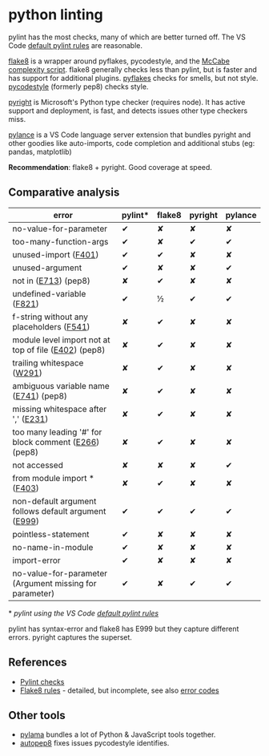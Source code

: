 # python linting

pylint has the most checks, many of which are better turned off. The VS Code [default pylint rules](https://code.visualstudio.com/docs/python/linting#_default-pylint-rules) are reasonable.

[flake8](https://pypi.org/project/flake8/) is a wrapper around pyflakes, pycodestyle, and the [McCabe complexity script](https://nedbatchelder.com/blog/200803/python_code_complexity_microtool.html). flake8 generally checks less than pylint, but is faster and has support for additional plugins. [pyflakes](https://github.com/PyCQA/pyflakes) checks for smells, but not style. [pycodestyle](https://github.com/PyCQA/pycodestyle) (formerly pep8) checks style.

[pyright](https://github.com/microsoft/pyright) is Microsoft's Python type checker (requires node). It has active support and deployment, is fast, and detects issues other type checkers miss.

[pylance](https://github.com/microsoft/pylance-release) is a VS Code language server extension that bundles pyright and other goodies like auto-imports, code completion and additional stubs (eg: pandas, matplotlib)

**Recommendation**: flake8 + pyright. Good coverage at speed.

## Comparative analysis

| error                                                        | pylint\* | flake8 | pyright | pylance |
| ------------------------------------------------------------ | -------- | ------ | ------- | ------- |
| no-value-for-parameter                                       | ✔        | ✘      | ✘       | ✘       |
| too-many-function-args                                       | ✔        | ✘      | ✔       | ✔       |
| unused-import ([F401][f401])                                 | ✔        | ✔      | ✘       | ✘       |
| unused-argument                                              | ✔        | ✘      | ✘       | ✔       |
| not in ([E713][e713]) (pep8)                                 | ✘        | ✔      | ✘       | ✘       |
| undefined-variable ([F821](f821))                            | ✔        | ½      | ✔       | ✔       |
| f-string without any placeholders ([F541][f541])             | ✘        | ✔      | ✘       | ✘       |
| module level import not at top of file ([E402][e402]) (pep8) | ✘        | ✔      | ✘       | ✘       |
| trailing whitespace ([W291][w291])                           | ✘        | ✔      | ✘       | ✘       |
| ambiguous variable name ([E741][e741]) (pep8)                | ✘        | ✔      | ✘       | ✘       |
| missing whitespace after ',' ([E231][e231])                  | ✘        | ✔      | ✘       | ✘       |
| too many leading '#' for block comment ([E266][e266]) (pep8) | ✘        | ✔      | ✘       | ✘       |
| not accessed                                                 | ✘        | ✘      | ✘       | ✔       |
| from module import \* ([F403][f403])                         | ✘        | ✔      | ✘       | ✘       |
| non-default argument follows default argument ([E999][e999]) | ✔        | ✔      | ✔       | ✔       |
| pointless-statement                                          | ✔        | ✘      | ✘       | ✘       |
| no-name-in-module                                            | ✔        | ✘      | ✘       | ✘       |
| import-error                                                 | ✔        | ✘      | ✘       | ✘       |
| no-value-for-parameter (Argument missing for parameter)      | ✔        | ✘      | ✔       | ✔       |

\* _pylint using the VS Code [default pylint rules](https://code.visualstudio.com/docs/python/linting#_default-pylint-rules)_

pylint has syntax-error and flake8 has E999 but they capture different errors. pyright captures the superset.

[e713]: https://www.flake8rules.com/rules/E713.html
[f541]: https://flake8.pycqa.org/en/latest/user/error-codes.html
[e402]: https://www.flake8rules.com/rules/E402.html
[w291]: https://www.flake8rules.com/rules/W291.html
[e741]: https://www.flake8rules.com/rules/E741.html
[e231]: https://www.flake8rules.com/rules/E231.html
[f403]: https://www.flake8rules.com/rules/F403.html
[f401]: https://www.flake8rules.com/rules/F401.html
[e266]: https://www.flake8rules.com/rules/E266.html
[e999]: https://www.flake8rules.com/rules/E999.html
[f821]: https://www.flake8rules.com/rules/F821.html

## References

- [Pylint checks](http://pylint.pycqa.org/en/latest/technical_reference/features.html)
- [Flake8 rules](https://www.flake8rules.com/) - detailed, but incomplete, see also [error codes](https://flake8.pycqa.org/en/latest/user/error-codes.html)

## Other tools

- [pylama](https://github.com/klen/pylama) bundles a lot of Python & JavaScript tools together.
- [autopep8](https://pypi.org/project/autopep8/) fixes issues pycodestyle identifies.
